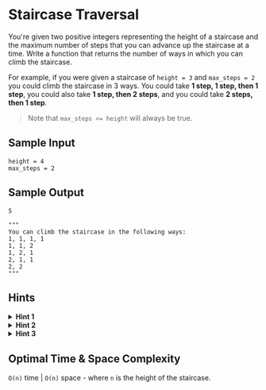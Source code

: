 # Staircase Traversal

You're given two positive integers representing the height of a staircase and the maximum number of steps that you can advance up the staircase at a time. Write a function that returns the number of ways in which you can climb the staircase.

For example, if you were given a staircase of `height = 3` and `max_steps = 2` you could climb the staircase in 3 ways. You could take **1 step, 1 step, then 1 step**, you could also take **1 step, then 2 steps**, and you could take **2 steps, then 1 step**.

> Note that `max_steps <= height` will always be true.

## Sample Input

```plaintext
height = 4
max_steps = 2
```

## Sample Output

```plaintext
5

"""
You can climb the staircase in the following ways: 
1, 1, 1, 1
1, 1, 2
1, 2, 1
2, 1, 1
2, 2
"""
```

## Hints

<details>
<summary><b>Hint 1</b></summary>

If you can advance `2` steps at a time, how many ways can you reach a staircase of height `1` and of height `2`? Think recursively.

</details>

<details>
<summary><b>Hint 2</b></summary>

Continuing from Hint #1, if you know the number of ways to climb a staircase of height `1` and of height `2`, how many ways are there to climb a staircase of height `3` (assuming the same max steps of `2`)?

</details>

<details>
<summary><b>Hint 3</b></summary>

The number of ways to climb a staircase of height `k` with a max number of steps `s` is: `num_ways[k - 1] + num_ways[k - 2] + ... + num_ways[k - s]`. This is because if you can advance between `1` and `s` steps, then from each step `k - 1, k - 2, ..., k - s`, you can directly advance to the top of a staircase of height `k`. By adding the number of ways to reach all steps that you can directly advance to the top step from, you determine how many ways there are to reach the top step.

</details>

## Optimal Time & Space Complexity

`O(n)` time | `O(n)` space - where `n` is the height of the staircase.
